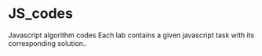 # JS_codes
Javascript algorithm codes
Each lab contains a given javascript task with its corresponding solution..

